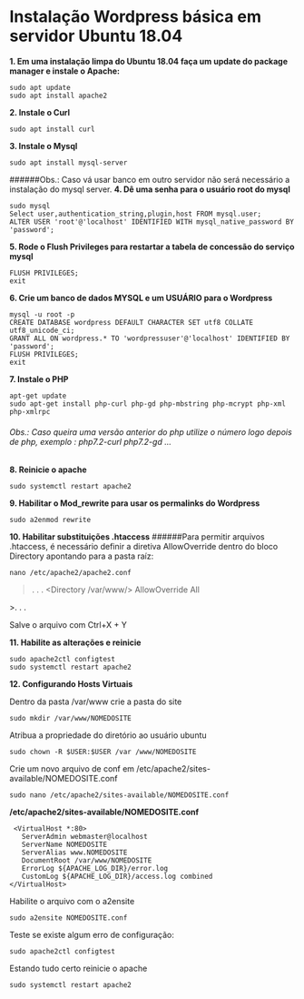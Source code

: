 # Instalação Wordpress básica em servidor Ubuntu 18.04 #

**1. Em uma instalação limpa do Ubuntu 18.04 faça um update do package manager e instale o Apache:**

```
sudo apt update
sudo apt install apache2
```
**2. Instale o Curl**
```
sudo apt install curl
```

**3. Instale o Mysql**
```
sudo apt install mysql-server
```
######Obs.: Caso vá usar banco em outro servidor não será necessário a instalação do mysql server.
**4. Dê uma senha para o usuário root do mysql**
```
sudo mysql
Select user,authentication_string,plugin,host FROM mysql.user;
ALTER USER 'root'@'localhost' IDENTIFIED WITH mysql_native_password BY 'password';
```
**5. Rode o Flush Privileges para restartar a tabela de concessão do serviço mysql**
```
FLUSH PRIVILEGES;
exit
```
**6. Crie um banco de dados MYSQL e um USUÁRIO para o Wordpress**
```
mysql -u root -p
CREATE DATABASE wordpress DEFAULT CHARACTER SET utf8 COLLATE utf8_unicode_ci;
GRANT ALL ON wordpress.* TO 'wordpressuser'@'localhost' IDENTIFIED BY 'password';
FLUSH PRIVILEGES;
exit 
```
**7. Instale o PHP**
```
apt-get update
sudo apt-get install php-curl php-gd php-mbstring php-mcrypt php-xml php-xmlrpc
```
######  Obs.: Caso queira uma versão anterior do php utilize o número logo depois de php, exemplo : php7.2-curl php7.2-gd ... 

**8. Reinicie o apache**
```
sudo systemctl restart apache2
```
**9. Habilitar o Mod_rewrite para usar os permalinks do Wordpress**
```
sudo a2enmod rewrite
```
**10. Habilitar substituições .htaccess**
######Para permitir arquivos .htaccess, é necessário definir a diretiva AllowOverride dentro do bloco Directory apontando para a pasta raíz:
```
nano /etc/apache2/apache2.conf
```
>
>. . . 
><Directory /var/www/>
    AllowOverride All
</Directory>
>. . . 

Salve o arquivo com Ctrl+X + Y

**11. Habilite as alterações e reinicie**
```
sudo apache2ctl configtest
sudo systemctl restart apache2
```

**12. Configurando Hosts Virtuais** 

Dentro da pasta /var/www crie a pasta do site
```
sudo mkdir /var/www/NOMEDOSITE
```
Atribua a propriedade do diretório ao usuário ubuntu
```
sudo chown -R $USER:$USER /var /www/NOMEDOSITE
```
Crie um novo arquivo de conf em /etc/apache2/sites-available/NOMEDOSITE.conf
```
sudo nano /etc/apache2/sites-available/NOMEDOSITE.conf
```

 **/etc/apache2/sites-available/NOMEDOSITE.conf** 
 ```  
  <VirtualHost *:80>
    ServerAdmin webmaster@localhost
    ServerName NOMEDOSITE
    ServerAlias www.NOMEDOSITE
    DocumentRoot /var/www/NOMEDOSITE
    ErrorLog ${APACHE_LOG_DIR}/error.log
    CustomLog ${APACHE_LOG_DIR}/access.log combined
 </VirtualHost>
```

Habilite o arquivo com o a2ensite

```
sudo a2ensite NOMEDOSITE.conf
```

Teste se existe algum erro de configuração:

```
sudo apache2ctl configtest
```

Estando tudo certo reinicie o apache

```
sudo systemctl restart apache2
```